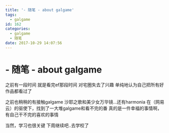 ```yaml
---
title: '- 随笔 - about galgame'
tags:
  - galgame
id: 162
categories:
  - galgame
  - 随笔
date: 2017-10-29 14:07:56
---
```


# - 随笔 - about galgame

之前有一段时间 就是看完ef那段时间 对宅圈失去了兴趣
单纯地认为自己把所有好作品都看过了

之前也稍稍的有接触galgame 沙耶之歌和美少女万华镜...还有harmonia
在（网易云）的驱使下，找到了一大堆galgame和看不完的番
真的是一件幸福的事情啊，有自己干不完的喜欢的事情

当然，学习也很关键
下周继续吧..去学校了